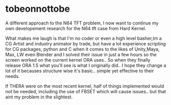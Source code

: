# tobeonnottobe

A different approach to the N64 TFT problem, I now want to continue my own developement research for the N64 tft case from Hard Kernel.

What makes me laugh is that I'm no coder or even a high level basher,Im a CG Artist and industry animator by trade, but have a lot experience scripting for CG packages, python and C when it comes to the likes of Unity,Maya, Max, LW even Blender and I solved their issue in just a few hours so the screen worked on the current kernel ORA uses.. So when they finally release ORA 1.5 what you'll see is what I originally did.. I hope they change a lot of it becauses structure wise it's basic.. simple yet effective to their needs.

If THERA were on the most recent kernel, half of things implemented would not be needed, including the use of FBSET which will cause issues.. but that aint my problem in the slightest.
